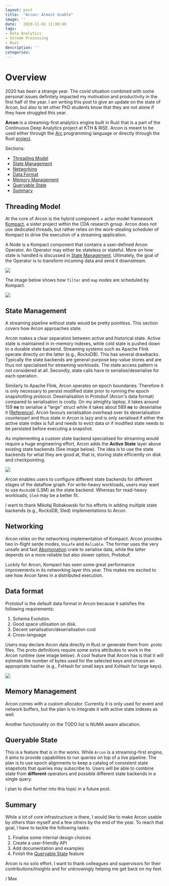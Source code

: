 ```yaml
---
layout: post
title:  "Arcon: Almost Usable"
image: ''
date:   2020-11-01 11:00:00
tags:
- Data Analytics
- Stream Processing
- Rust
description: ''
categories:
---
```


# Overview

2020 has been a strange year. The covid situation combined with some personal issues definitely impacted my motivation and
productivity in the first half of the year. I am writing this post to give an update on the state of Arcon, but also to let other PhD students know that they are not alone if they have struggled this year.

**Arcon** is a streaming-first analytics engine built in Rust that is a part of the Continuous Deep Analytics project at KTH & RISE.
Arcon is meant to be used either through the [Arc](https://github.com/cda-group/arc) programming language or directly through the Rust [project](https://github.com/cda-group/arcon).

Sections:

*   [Threading Model](#threading-model)
*   [State Management](#state-management)
*   [Networking](#networking)
*   [Data Format](#data-format)
*   [Memory Management](#memory-management)
*   [Queryable State](#queryable-state)
*   [Summary](#summary)

## Threading Model

At the core of Arcon is the hybrid component + actor model framework [Kompact](https://github.com/kompics/kompact), a sister project within the CDA research group. 
Arcon does not use dedicated threads, but rather relies on the work-stealing scheduler of Kompact to drive the execution of a streaming application.

A Node is a Kompact component that contains a user-defined Arcon Operator. 
An Operator may either be stateless or stateful. More on how state is handled is discussed in
[State Management](#state-management). Ultimately, the goal of the Operator is to transform incoming data
and send it downstream.


![](../assets/img/posts/arcon/arcon_node.jpg)

The image below shows how `filter` and `map` nodes are scheduled by Kompact.

![](../assets/img/posts/arcon/execution_overview.jpg)

## State Management

A streaming pipeline without state would be pretty pointless. This section covers how Arcon approaches state.

Arcon makes a clear separation between active and historical state. Active state is maintained in in-memory indexes, while cold state is pushed down to a durable state backend.
Streaming systems such as Apache Flink operate directly on the latter (e.g., RocksDB). This has several drawbacks.
Typically the state backends are general-purpose key-value stores and are thus not specialised for streaming workloads. 
The state access pattern is not considered at all. Secondly, state calls have to serialise/deserialise for each operation.

Similarly to Apache Flink, Arcon operates on epoch boundaries. Therefore it is only necessary to persist modified state 
prior to running the epoch snapshotting protocol. Deserialisation in Protobuf (Arcon's data format) compared to serialisation is costly. On my almighty laptop, it takes around 159 **ns** to serialise a "large" 
struct while it takes about 589 **ns** to deserialise it \[[Reference](https://github.com/cda-group/arcon/blob/6610bf0f7ea2c0f2fc3d859f910738f9c21541aa/execution-plane/arcon/benches/serde.rs)\].
Arcon favours serialisation overhead over its deserialisation counterpart and thus state in Arcon is lazy and is only serialised if either the active state index is full and needs to evict data or if modified state needs
to be persisted before executing a snapshot.

As implementing a custom state backend specialised for streaming would require a huge engineering effort, Arcon adds the
**Active State** layer above existing state backends (See image below). The idea is to use the state backends for what they are good at, that is,
storing state efficiently on disk and checkpointing.

![](../assets/img/posts/arcon/arcon_state_layer.PNG)

Arcon enables users to configure different state backends for different stages of the dataflow graph. For write-heavy workloads,
users may want to use `RocksDB` (LSM) as the state backend. Whereas for read-heavy workloads, `Sled` may be a better fit.

I want to thank Mikołaj Robakowski for his efforts in adding multiple state backends (e.g., RocksDB, Sled) implementations to Arcon.

## Networking

Arcon relies on the networking implementation of Kompact. Arcon provides two in-flight serde modes, `Unsafe` and `Reliable`. 
The former uses the very unsafe and fast [Abomonation](https://github.com/TimelyDataflow/abomonation) crate to serialise data, while the latter
depends on a more reliable but also slower option, Protobuf.

Luckily for Arcon, Kompact has seen some great performance improvements in its networking layer this year. This makes me excited to see how Arcon fares in a 
distributed execution.

## Data format

Protobuf is the default data format in Arcon because it satisfies the following requirements:

1. Schema Evoluton.
2. Good space utilisation on disk.
3. Decent serialisation/deserialisation cost
4. Cross-language

Users may declare Arcon data directly in Rust or generate them from .proto files.
The proto definitions require some extra attributes to work in the Arcon runtime (see image below).
A cool feature that Arcon has is that it will estimate the number of bytes used for the selected keys and choose an
appropriate hasher (e.g., FxHash for small keys and XxHash for large keys).

![](../assets/img/posts/arcon/arcon_proto.png)

## Memory Management

Arcon comes with a custom allocator. Currently it is only used for event and network buffers, but the plan is to integrate it
with active state indexes as well.

Another functionality on the TODO list is NUMA aware allocation.

## Queryable State
This is a feature that is in the works. While `Arcon` is a streaming-first engine, it aims to provide capabilities to
run queries on top of a live pipeline. The plan is to use epoch alignments to keep a catalog of consistent state snapshots
that queries may subscribe to. Users will be able to combine state from **different** operators and possible different state backends in a single query.

I plan to dive further into this topic in a future post.

## Summary
While a lot of core infrastructure is there, I would like to make Arcon usable by others than myself and a few others by
the end of the year.
To reach that goal, I have to tackle the following tasks:

1.  Finalise some internal design choices
2.  Create a user-friendly API
3.  Add documentation and examples
4.  Finish the [Queryable State](#queryable-state) feature 


Arcon is no solo effort. I want to thank colleagues and supervisors for their contributions/insights and for unknowingly helping me get back on my feet.

/ Max
